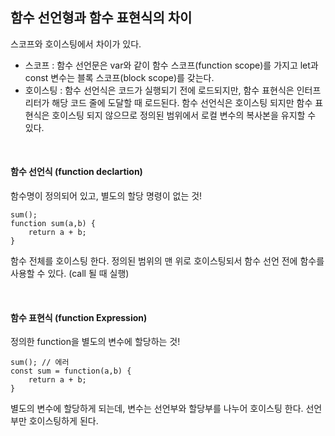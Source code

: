 ## 함수 선언형과 함수 표현식의 차이

스코프와 호이스팅에서 차이가 있다.

- 스코프 : 함수 선언문은 var와 같이 함수 스코프(function scope)를 가지고 let과 const 변수는 블록 스코프(block scope)를 갖는다.
- 호이스팅 : 함수 선언식은 코드가 실행되기 전에 로드되지만, 함수 표현식은 인터프리터가 해당 코드 줄에 도달할 때 로드된다. 함수 선언식은 호이스팅 되지만 함수 표현식은 호이스팅 되지 않으므로 정의된 범위에서 로컬 변수의 복사본을 유지할 수 있다.

<br>  

#### 함수 선언식 (function declartion) 
함수명이 정의되어 있고, 별도의 할당 명령이 없는 것!

```
sum();
function sum(a,b) {
    return a + b;
}
```   
함수 전체를 호이스팅 한다. 정의된 범위의 맨 위로 호이스팅되서 함수 선언 전에 함수를 사용할 수 있다. (call 될 때 실행)
  
<br>  

#### 함수 표현식 (function Expression)
정의한 function을 별도의 변수에 할당하는 것!

```
sum(); // 에러
const sum = function(a,b) {
    return a + b;
}
```
별도의 변수에 할당하게 되는데, 변수는 선언부와 할당부를 나누어 호이스팅 한다. 선언부만 호이스팅하게 된다.
